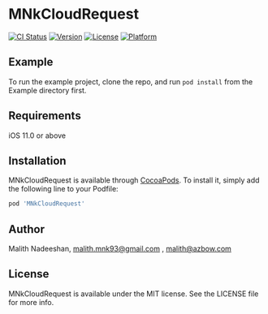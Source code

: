 # MNkCloudRequest

[![CI Status](https://img.shields.io/travis/m.nadeeshan@yahoo.co.uk/MNkCloudRequest.svg?style=flat)](https://travis-ci.org/m.nadeeshan@yahoo.co.uk/MNkCloudRequest)
[![Version](https://img.shields.io/cocoapods/v/MNkCloudRequest.svg?style=flat)](https://cocoapods.org/pods/MNkCloudRequest)
[![License](https://img.shields.io/cocoapods/l/MNkCloudRequest.svg?style=flat)](https://cocoapods.org/pods/MNkCloudRequest)
[![Platform](https://img.shields.io/cocoapods/p/MNkCloudRequest.svg?style=flat)](https://cocoapods.org/pods/MNkCloudRequest)

## Example

To run the example project, clone the repo, and run `pod install` from the Example directory first.

## Requirements

iOS 11.0 or above

## Installation

MNkCloudRequest is available through [CocoaPods](https://cocoapods.org). To install
it, simply add the following line to your Podfile:

```ruby
pod 'MNkCloudRequest'
```

## Author

Malith Nadeeshan, malith.mnk93@gmail.com , malith@azbow.com

## License

MNkCloudRequest is available under the MIT license. See the LICENSE file for more info.
